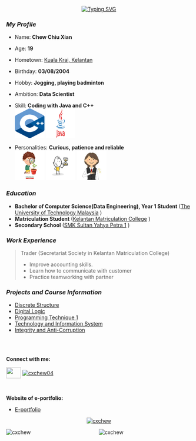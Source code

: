 <div align ="center">
    
  <!-- Typing Effect -->
<a href="https://github.com/cxchew"><img src="https://readme-typing-svg.demolab.com?font=Exo+2&size=30&pause=1010&color=3A2FF7&background=FF9A2C00&center=true&random=false&width=500&lines=Hi!+%F0%9F%91%8B+My+name+is+Chew+Chiu+Xian.;I'm+a+Data+Engineering+Student;in+Universiti+Teknologi+Malaysia." alt="Typing SVG" /></a>
</div>


### _My Profile_
- Name: **Chew Chiu Xian**
- Age: **19**
- Hometown: [Kuala Krai, Kelantan](https://www.google.com/maps/place/Kuala+Krai,+Kelantan/@5.4296709,101.8549791,10z/data=!3m1!4b1!4m6!3m5!1s0x31b670a18abc418f:0xb744c535a768028f!8m2!3d5.530813!4d102.2018512!16zL20vMGZ0NXE4?entry=ttu)
- Birthday: **03/08/2004**
- Hobby: **Jogging, playing badminton**
- Ambition: **Data Scientist**
- Skill: **Coding with Java and C++**
<br/> <img src="./images/ISO_C++_Logo.svg.png" height=80 width=80> <img src="./images/Java-Logo.png" height=80 width=80> 

- Personalities: **Curious, patience and reliable**
  <br/>
  <img src="./images/depositphotos_190573646-stock-illustration-vector-illustration-curious-kid-emotion.jpg" height=80 width=80>
  <img src="./images/360_F_177109288_l0zKEkM0ifKINUanzLgtqvRGcJFVCs3o.jpg" height=80 width=80>
  <img src="./images/download.jpeg" height=80 width=80>

### _Education_
- **Bachelor of Computer Science(Data Engineering), Year 1 Student**  ([The University of Technology Malaysia](https://www.utm.my/) )
- **Matriculation Student**  ([Kelantan Matriculation College](http://www.kmkt.matrik.edu.my/) )
- **Secondary School**  ([SMK Sultan Yahya Petra 1](https://www.facebook.com/SmkSultanYahyaPetra1yps/?locale=ms_MY) )

### _Work Experience_
>Trader (Secretariat Society in Kelantan Matriculation College)
  >- Improve accounting skills.
  >- Learn how to communicate with customer
  >- Practice teamworking with partner  


### _Projects and Course Information_
- [Discrete Structure](https://github.com/cxchew/Discrete-Structure)
- [Digital Logic](https://github.com/cxchew/Digital-Logic)
- [Programming Technique 1](https://github.com/cxchew/Programming-Technique)
- [Technology and Information System](https://github.com/cxchew/TIS)
- [Integrity and Anti-Corruption](https://github.com/cxchew/ULRS1032-10)

<br/>
<br/>


**Connect with me:**
<p   align="left">
<a   href="https://www.linkedin.com/in/chew-chiu-xian-362009299"target="blank">
<img align="center" src="https://raw.githubusercontent.com/rahuldkjain/github-profile-readme-generator/master/src/images/icons/Social/linked-in-alt.svg" 
     alt="" height="30" width="40" /></a>
<a href="https://www.instagram.com/cxchew04?igsh=bm1nYTg2NGFra2hr" target="blank"><img align="center" src="https://raw.githubusercontent.com/rahuldkjain/github-profile-readme-generator/master/src/images/icons/Social/instagram.svg" alt="cxchew04" height="30" width="40" /></a>
</p>
</br>


**Website of e-portfolio:**
- [E-portfolio](https://cxchew.github.io/)


<p align="center"><a href="https://github.com/ryo-ma/github-profile-trophy"><img src="https://github-profile-trophy.vercel.app/?username=cxchew&margin-w=15" alt="cxchew" /></a> </p>
<p><img align="left" width="45%" src="https://github-readme-stats.vercel.app/api?username=cxchew&show_icons=true&locale=en" alt="cxchew" /><img align="right" width="50%" src="https://github-readme-streak-stats.herokuapp.com/?user=cxchew&" alt="cxchew" /></p>
